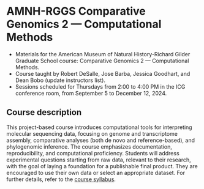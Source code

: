# AMNH-RGGS Comparative Genomics 2 — Computational Methods
* Materials for the American Museum of Natural History-Richard Gilder Graduate School course: Comparative Genomics 2 — Computational Methods.
* Course taught by Robert DeSalle, Jose Barba, Jessica Goodhart, and Dean Bobo (update instructors list).
* Sessions scheduled for Thursdays from 2:00 to 4:00 PM in the ICG conference room, from September 5 to December 12, 2024.

## Course description
This project-based course introduces computational tools for interpreting molecular sequencing data, focusing on genome and transcriptome assembly, comparative analyses (both de novo and reference-based), and phylogenomic inference. The course emphasizes documentation, reproducibility, and computational proficiency. Students will address experimental questions starting from raw data, relevant to their research, with the goal of laying a foundation for a publishable final product. They are encouraged to use their own data or select an appropriate dataset. For further details, refer to the [course syllabus](https://github.com/josebarbamontoya/rggs_comparative_genomics_2/blob/main/CG2_Syllabus_Fall_2024_20240916.pdf).
